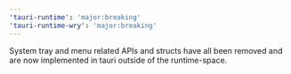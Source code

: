 ```yaml
---
'tauri-runtime': 'major:breaking'
'tauri-runtime-wry': 'major:breaking'
---
```


System tray and menu related APIs and structs have all been removed and are now implemented in tauri outside of the runtime-space.
